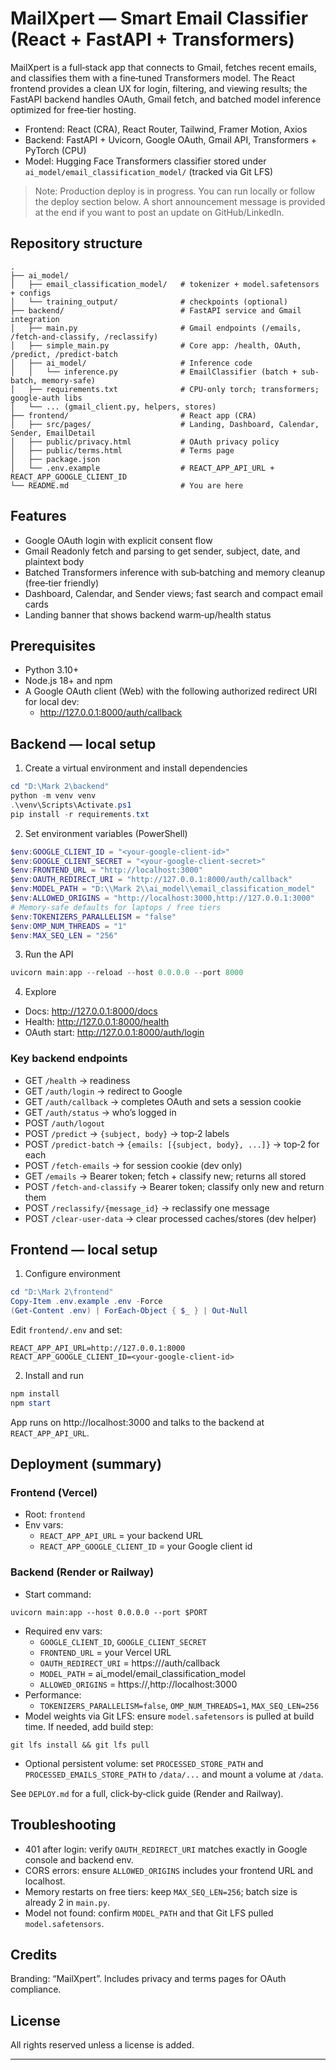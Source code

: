 # MailXpert — Smart Email Classifier (React + FastAPI + Transformers)

MailXpert is a full‑stack app that connects to Gmail, fetches recent emails, and classifies them with a fine‑tuned Transformers model. The React frontend provides a clean UX for login, filtering, and viewing results; the FastAPI backend handles OAuth, Gmail fetch, and batched model inference optimized for free‑tier hosting.

- Frontend: React (CRA), React Router, Tailwind, Framer Motion, Axios
- Backend: FastAPI + Uvicorn, Google OAuth, Gmail API, Transformers + PyTorch (CPU)
- Model: Hugging Face Transformers classifier stored under `ai_model/email_classification_model/` (tracked via Git LFS)

> Note: Production deploy is in progress. You can run locally or follow the deploy section below. A short announcement message is provided at the end if you want to post an update on GitHub/LinkedIn.

## Repository structure
```
.
├── ai_model/
│   ├── email_classification_model/   # tokenizer + model.safetensors + configs
│   └── training_output/              # checkpoints (optional)
├── backend/                          # FastAPI service and Gmail integration
│   ├── main.py                       # Gmail endpoints (/emails, /fetch-and-classify, /reclassify)
│   ├── simple_main.py                # Core app: /health, OAuth, /predict, /predict-batch
│   ├── ai_model/                     # Inference code
│   │   └── inference.py              # EmailClassifier (batch + sub-batch, memory‑safe)
│   ├── requirements.txt              # CPU‑only torch; transformers; google‑auth libs
│   └── ... (gmail_client.py, helpers, stores)
├── frontend/                         # React app (CRA)
│   ├── src/pages/                    # Landing, Dashboard, Calendar, Sender, EmailDetail
│   ├── public/privacy.html           # OAuth privacy policy
│   ├── public/terms.html             # Terms page
│   ├── package.json
│   └── .env.example                  # REACT_APP_API_URL + REACT_APP_GOOGLE_CLIENT_ID
└── README.md                         # You are here
```

## Features
- Google OAuth login with explicit consent flow
- Gmail Readonly fetch and parsing to get sender, subject, date, and plaintext body
- Batched Transformers inference with sub‑batching and memory cleanup (free‑tier friendly)
- Dashboard, Calendar, and Sender views; fast search and compact email cards
- Landing banner that shows backend warm‑up/health status

## Prerequisites
- Python 3.10+
- Node.js 18+ and npm
- A Google OAuth client (Web) with the following authorized redirect URI for local dev:
  - http://127.0.0.1:8000/auth/callback

## Backend — local setup
1) Create a virtual environment and install dependencies
```powershell
cd "D:\Mark 2\backend"
python -m venv venv
.\venv\Scripts\Activate.ps1
pip install -r requirements.txt
```

2) Set environment variables (PowerShell)
```powershell
$env:GOOGLE_CLIENT_ID = "<your-google-client-id>"
$env:GOOGLE_CLIENT_SECRET = "<your-google-client-secret>"
$env:FRONTEND_URL = "http://localhost:3000"
$env:OAUTH_REDIRECT_URI = "http://127.0.0.1:8000/auth/callback"
$env:MODEL_PATH = "D:\\Mark 2\\ai_model\\email_classification_model"
$env:ALLOWED_ORIGINS = "http://localhost:3000,http://127.0.0.1:3000"
# Memory‑safe defaults for laptops / free tiers
$env:TOKENIZERS_PARALLELISM = "false"
$env:OMP_NUM_THREADS = "1"
$env:MAX_SEQ_LEN = "256"
```

3) Run the API
```powershell
uvicorn main:app --reload --host 0.0.0.0 --port 8000
```

4) Explore
- Docs: http://127.0.0.1:8000/docs
- Health: http://127.0.0.1:8000/health
- OAuth start: http://127.0.0.1:8000/auth/login

### Key backend endpoints
- GET `/health` → readiness
- GET `/auth/login` → redirect to Google
- GET `/auth/callback` → completes OAuth and sets a session cookie
- GET `/auth/status` → who’s logged in
- POST `/auth/logout`
- POST `/predict` → `{subject, body}` → top‑2 labels
- POST `/predict-batch` → `{emails: [{subject, body}, ...]}` → top‑2 for each
- POST `/fetch-emails` → for session cookie (dev only)
- GET `/emails` → Bearer token; fetch + classify new; returns all stored
- POST `/fetch-and-classify` → Bearer token; classify only new and return them
- POST `/reclassify/{message_id}` → reclassify one message
- POST `/clear-user-data` → clear processed caches/stores (dev helper)

## Frontend — local setup
1) Configure environment
```powershell
cd "D:\Mark 2\frontend"
Copy-Item .env.example .env -Force
(Get-Content .env) | ForEach-Object { $_ } | Out-Null
```
Edit `frontend/.env` and set:
```
REACT_APP_API_URL=http://127.0.0.1:8000
REACT_APP_GOOGLE_CLIENT_ID=<your-google-client-id>
```

2) Install and run
```powershell
npm install
npm start
```
App runs on http://localhost:3000 and talks to the backend at `REACT_APP_API_URL`.

## Deployment (summary)

### Frontend (Vercel)
- Root: `frontend`
- Env vars:
  - `REACT_APP_API_URL` = your backend URL
  - `REACT_APP_GOOGLE_CLIENT_ID` = your Google client id

### Backend (Render or Railway)
- Start command:
```
uvicorn main:app --host 0.0.0.0 --port $PORT
```
- Required env vars:
  - `GOOGLE_CLIENT_ID`, `GOOGLE_CLIENT_SECRET`
  - `FRONTEND_URL` = your Vercel URL
  - `OAUTH_REDIRECT_URI` = https://<backend-domain>/auth/callback
  - `MODEL_PATH` = ai_model/email_classification_model
  - `ALLOWED_ORIGINS` = https://<your-frontend>,http://localhost:3000
- Performance:
  - `TOKENIZERS_PARALLELISM=false`, `OMP_NUM_THREADS=1`, `MAX_SEQ_LEN=256`
- Model weights via Git LFS: ensure `model.safetensors` is pulled at build time. If needed, add build step:
```
git lfs install && git lfs pull
```
- Optional persistent volume: set `PROCESSED_STORE_PATH` and `PROCESSED_EMAILS_STORE_PATH` to `/data/...` and mount a volume at `/data`.

See `DEPLOY.md` for a full, click‑by‑click guide (Render and Railway).

## Troubleshooting
- 401 after login: verify `OAUTH_REDIRECT_URI` matches exactly in Google console and backend env.
- CORS errors: ensure `ALLOWED_ORIGINS` includes your frontend URL and localhost.
- Memory restarts on free tiers: keep `MAX_SEQ_LEN=256`; batch size is already 2 in `main.py`.
- Model not found: confirm `MODEL_PATH` and that Git LFS pulled `model.safetensors`.

## Credits
Branding: “MailXpert”. Includes privacy and terms pages for OAuth compliance.

## License
All rights reserved unless a license is added.

---


